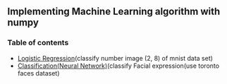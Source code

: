 ## Implementing Machine Learning algorithm with numpy

### Table of contents
* [Logistic Regression](https://github.com/jcwleo/Machine-Learning/tree/master/Logistic%20Regression)(classify number image (2, 8) of mnist data set)
* [Classification(Neural Network)](https://github.com/jcwleo/Machine-Learning/tree/master/Classification)(classify Facial expression(use toronto faces dataset)
